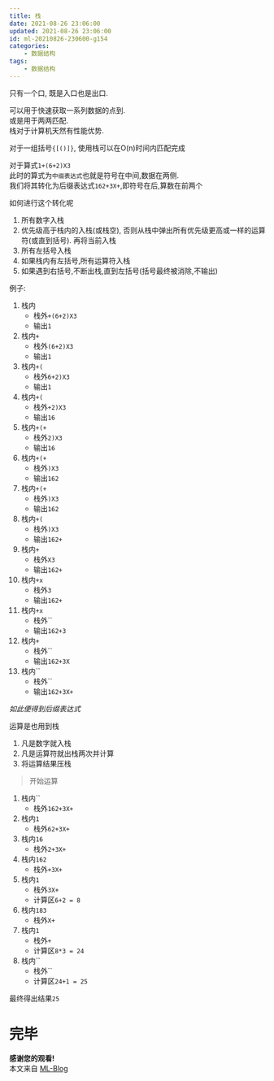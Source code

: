 ```yaml
---
title: 栈
date: 2021-08-26 23:06:00
updated: 2021-08-26 23:06:00
id: ml-20210826-230600-g154
categories:
	- 数据结构
tags: 
	- 数据结构
---
```


只有一个口, 既是入口也是出口.  

可以用于快速获取一系列数据的点到.  
或是用于两两匹配.  
栈对于计算机天然有性能优势.

<!--more-->

对于一组括号`{[()]}`, 使用栈可以在O(n)时间内匹配完成

对于算式`1+(6+2)X3`  
此时的算式为`中缀表达式`也就是符号在中间,数据在两侧.  
我们将其转化为后缀表达式`162+3X+`,即符号在后,算数在前两个  

如何进行这个转化呢  
1. 所有数字入栈
2. 优先级高于栈内的入栈(或栈空), 否则从栈中弹出所有优先级更高或一样的运算符(或直到括号). 再将当前入栈  
3. 所有左括号入栈
4. 如果栈内有左括号,所有运算符入栈
5. 如果遇到右括号,不断出栈,直到左括号(括号最终被消除,不输出)


例子:  

1. 栈内
	* 栈外`+(6+2)X3`
	* 输出`1`
2. 栈内`+`
	* 栈外`(6+2)X3`
	* 输出`1`
3. 栈内`+(`
	* 栈外`6+2)X3`
	* 输出`1`
4. 栈内`+(`
	* 栈外`+2)X3`
	* 输出`16`
5. 栈内`+(+`
	* 栈外`2)X3`
	* 输出`16`
6. 栈内`+(+`
	* 栈外`)X3`
	* 输出`162`
7. 栈内`+(+`
	* 栈外`)X3`
	* 输出`162`
8. 栈内`+(`
	* 栈外`)X3`
	* 输出`162+`
9. 栈内`+`
	* 栈外`X3`
	* 输出`162+`
10. 栈内`+x`
	* 栈外`3`
	* 输出`162+`
11. 栈内`+x`
	* 栈外``
	* 输出`162+3`
12. 栈内`+`
	* 栈外``
	* 输出`162+3X`
13. 栈内``
	* 栈外``
	* 输出`162+3X+`

*如此便得到后缀表达式*

运算是也用到栈  

1. 凡是数字就入栈
2. 凡是运算符就出栈两次并计算
3. 将运算结果压栈

> 开始运算

1. 栈内``
	* 栈外`162+3X+`
1. 栈内`1`
	* 栈外`62+3X+`
1. 栈内`16`
	* 栈外`2+3X+`
1. 栈内`162`
	* 栈外`+3X+`
1. 栈内`1`
	* 栈外`3X+`
    * 计算区`6+2 = 8`
1. 栈内`183`
	* 栈外`X+`
1. 栈内`1`
	* 栈外`+`
    * 计算区`8*3 = 24`
1. 栈内``
	* 栈外``
    * 计算区`24+1 = 25`

最终得出结果`25`

# 完毕

**感谢您的观看!**  
本文来自 [ML-Blog][ML-Blog_Link]

<!-- 图片 -->

<!-- 链接 -->

<!-- 水印 -->
[ML-Blog_Link]:https://userminghaoli.github.io/ "我的博客"
